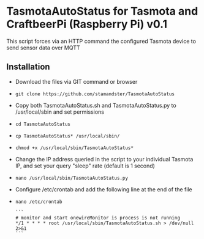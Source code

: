 # TasmotaAutoStatus for Tasmota and CraftbeerPi (Raspberry Pi) v0.1
This script forces via an HTTP command the configured Tasmota device to send sensor data over MQTT

## Installation

- Download the files via GIT command or browser
-     git clone https://github.com/stamandster/TasmotaAutoStatus
- Copy both TasmotaAutoStatus.sh and TasmotaAutoStatus.py to /usr/local/sbin and set permissions
-     cd TasmotaAutoStatus
-     cp TasmotaAutoStatus* /usr/local/sbin/
-     chmod +x /usr/local/sbin/TasmotaAutoStatus*
- Change the IP address queried in the script to your individual Tasmota IP, and set your query "sleep" rate (default is 1 second)
-     nano /usr/local/sbin/TasmotaAutoStatus.py
- Configure /etc/crontab and add the following line at the end of the file
-     nano /etc/crontab
  
      ```
      # monitor and start onewireMonitor is process is not running
      */1 * * * * root /usr/local/sbin/TasmotaAutoStatus.sh > /dev/null 2>&1
      ```

